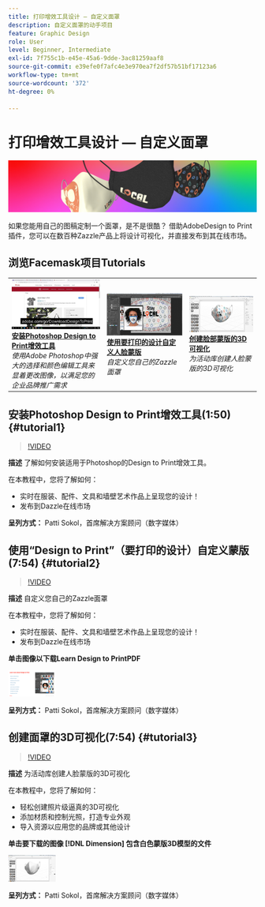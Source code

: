 ```yaml
---
title: 打印增效工具设计 — 自定义面罩
description: 自定义面罩的动手项目
feature: Graphic Design
role: User
level: Beginner, Intermediate
exl-id: 7f755c1b-e45e-45a6-9dde-3ac81259aaf8
source-git-commit: e39efe0f7afc4e3e970ea7f2df57b51bf17123a6
workflow-type: tm+mt
source-wordcount: '372'
ht-degree: 0%

---
```


# 打印增效工具设计 — 自定义面罩

![教程主图](../assets/faceMaskSplash.jpg)

如果您能用自己的图稿定制一个面罩，是不是很酷？ 借助AdobeDesign to Print插件，您可以在数百种Zazzle产品上将设计可视化，并直接发布到其在线市场。

## 浏览Facemask项目Tutorials

<table style="table-layout:fixed">
<tr>
 <td>
   <a href="handsonproject.md#tutorial1">
      <img alt="安装Photoshop Design to Print增效工具" src="../assets/d2p_install_sokol_thumbnail.jpg" />
   </a>
    <div>
   <a href="handsonproject.md#tutorial1"><strong>安装Photoshop Design to Print增效工具</strong></a>
    </div>
    <em>使用Adobe Photoshop中强大的选择和颜色编辑工具来显着更改图像，以满足您的企业品牌推广需求</em>
    <br>
  </td>
  <td>
    <a href="handsonproject.md#tutorial2">
        <img alt="使用要打印的设计自定义人脸蒙版" src="../assets/d2p_faceMask_sokol_thumbnail.jpg" />
    </a>
    <div>
    <a href="handsonproject.md#tutorial2"><strong>使用要打印的设计自定义人脸蒙版</strong></a>
    </div>
    <em>自定义您自己的Zazzle面罩</em>
    <br>
  </td>
  <td>
    <a href="handsonproject.md#tutorial3">
      <img alt="创建脸部蒙版的3D可视化" src="../assets/DN_faceMaskShare_sokol_thumbnail.jpg" />
   </a>
    <div>
   <a href="handsonproject.md#tutorial3"><strong>创建脸部蒙版的3D可视化</strong></a>
    </div>
    <em>为活动库创建人脸蒙版的3D可视化</em>
    <br>
  </td>
</tr>
</table>

## 安装Photoshop Design to Print增效工具(1:50) {#tutorial1}

>[!VIDEO](https://video.tv.adobe.com/v/327096?hidetitle=true)

**描述**
了解如何安装适用于Photoshop的Design to Print增效工具。

在本教程中，您将了解如何：
* 实时在服装、配件、文具和墙壁艺术作品上呈现您的设计！
* 发布到Dazzle在线市场

**呈列方式：**
Patti Sokol，首席解决方案顾问（数字媒体）

## 使用“Design to Print”（要打印的设计）自定义蒙版(7:54) {#tutorial2}

>[!VIDEO](https://video.tv.adobe.com/v/327097?hidetitle=true)

**描述**
自定义您自己的Zazzle面罩

在本教程中，您将了解如何：
* 实时在服装、配件、文具和墙壁艺术作品上呈现您的设计！
* 发布到Dazzle在线市场

**单击图像以下载Learn Design to PrintPDF**

[![学习打印设计](../assets/LearnDesigntoPrint_96.png)](../assets/LearnDesigntoPrint.pdf)

**呈列方式：**
Patti Sokol，首席解决方案顾问（数字媒体）

## 创建面罩的3D可视化(7:54) {#tutorial3}

>[!VIDEO](https://video.tv.adobe.com/v/327098?hidetitle=true)

**描述**
为活动库创建人脸蒙版的3D可视化

在本教程中，您将了解如何：
* 轻松创建照片级逼真的3D可视化
* 添加材质和控制光照，打造专业外观
* 导入资源以应用您的品牌或其他设计

**单击要下载的图像 [!DNL Dimension] 包含白色蒙版3D模型的文件**

[![比较图像](../assets/whitemask_96.png)](https://stock.adobe.com/search/3d-assets?load_type=search&amp;native_visual_search=&amp;similar_content_id=&amp;is_recent_search=&amp;search_type=usertyped&amp;k=face+mask&amp;asset_id=324075591)

**呈列方式：**
Patti Sokol，首席解决方案顾问（数字媒体）
